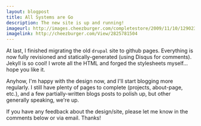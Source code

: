 ```yaml
---
layout: blogpost
title: All Systems are Go
description: The new site is up and running!
imageurl: http://images.cheezburger.com/completestore/2009/11/10/129023584835271858.jpg
imagelink: http://cheezburger.com/View/2825781504 
---
```


At last, I finished migrating the old `drupal` site to github pages. Everything is now fully
revisioned and statically-generated (using Disqus for comments). Jekyll is so cool! I wrote all 
the HTML and forged the stylesheets myself... hope you like it. 


Anyhow, I'm happy with the design now, and I'll start blogging more regularly. I still have 
plenty of pages to complete (projects, about-page, etc.), and a few partially-written blogs
posts to polish up, but other generally speaking, we're up.

If you have any feedback about the design/site, please let me know in the comments below or 
via email. Thanks!
